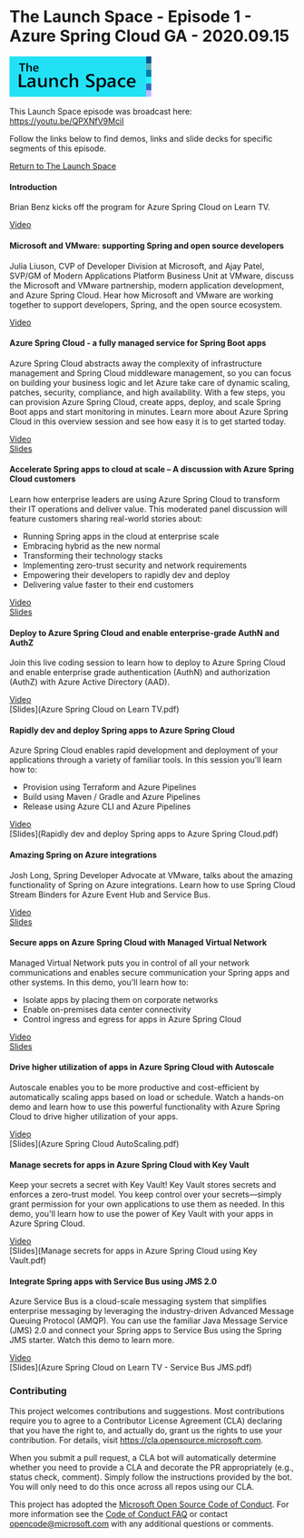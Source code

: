 
# The Launch Space - Episode 1 - Azure Spring Cloud GA - 2020.09.15

<img src="../media/LaunchSpace_Logo-Large_github.png" ant="launchspace logo" title="The Launch Space" width="250">

This Launch Space episode was broadcast here: https://youtu.be/QPXNfV9MciI

Follow the links below to find demos, links and slide decks for specific segments of this episode.

[Return to The Launch Space](../)
<br/>


#### Introduction
Brian Benz kicks off the program for Azure Spring Cloud on Learn TV.

[Video](https://youtu.be/QPXNfV9MciI)
<br/>



#### Microsoft and VMware: supporting Spring and open source developers
Julia Liuson, CVP of Developer Division at Microsoft, and Ajay Patel, SVP/GM of Modern Applications Platform Business Unit at VMware, discuss the Microsoft and VMware partnership, modern application development, and Azure Spring Cloud. Hear how Microsoft and VMware are working together to support developers, Spring, and the open source ecosystem.

[Video](https://youtu.be/QPXNfV9MciI)
<br/>


#### Azure Spring Cloud - a fully managed service for Spring Boot apps
Azure Spring Cloud abstracts away the complexity of infrastructure management and Spring Cloud middleware management, so you can focus on building your business logic and let Azure take care of dynamic scaling, patches, security, compliance, and high availability. With a few steps, you can provision Azure Spring Cloud, create apps, deploy, and scale Spring Boot apps and start monitoring in minutes. Learn more about Azure Spring Cloud in this overview session and see how easy it is to get started today.

[Video](https://youtu.be/QPXNfV9MciI)
<br/>
[Slides](intro-azure-spring-cloud-september-2020-learn-tv.pdf)
<br/>




#### Accelerate Spring apps to cloud at scale – A discussion with Azure Spring Cloud customers
Learn how enterprise leaders are using Azure Spring Cloud to transform their IT operations and deliver value. This moderated panel discussion will feature customers sharing real-world stories about:
- Running Spring apps in the cloud at enterprise scale
- Embracing hybrid as the new normal
- Transforming their technology stacks
- Implementing zero-trust security and network requirements
- Empowering their developers to rapidly dev and deploy
- Delivering value faster to their end customers

[Video](https://youtu.be/QPXNfV9MciI)
<br/>
[Slides](springone-2020-discussion-with-azure-spring-cloud-customers.pdf)
<br/>

#### Deploy to Azure Spring Cloud and enable enterprise-grade AuthN and AuthZ
Join this live coding session to learn how to deploy to Azure Spring Cloud and enable enterprise grade authentication (AuthN) and authorization (AuthZ) with Azure Active Directory (AAD).

[Video](https://youtu.be/QPXNfV9MciI)
<br/>
[Slides](Azure Spring Cloud on Learn TV.pdf)
<br/>

#### Rapidly dev and deploy Spring apps to Azure Spring Cloud
Azure Spring Cloud enables rapid development and deployment of your applications through a variety of familiar tools. In this session you'll learn how to:
- Provision using Terraform and Azure Pipelines
- Build using Maven / Gradle and Azure Pipelines
- Release using Azure CLI and Azure Pipelines

[Video](https://youtu.be/QPXNfV9MciI)
<br/>
[Slides](Rapidly dev and deploy Spring apps to Azure Spring Cloud.pdf)
<br/>

#### Amazing Spring on Azure integrations
Josh Long, Spring Developer Advocate at VMware, talks about the amazing functionality of Spring on Azure integrations. Learn how to use Spring Cloud Stream Binders for Azure Event Hub and Service Bus.

[Video](https://youtu.be/QPXNfV9MciI)
<br/>
[Slides](bootiful-azure-josh-long.pdf)
<br/>

#### Secure apps on Azure Spring Cloud with Managed Virtual Network
Managed Virtual Network puts you in control of all your network communications and enables secure communication your Spring apps and other systems. In this demo, you'll learn how to:
- Isolate apps by placing them on corporate networks
- Enable on-premises data center connectivity
- Control ingress and egress for apps in Azure Spring Cloud

[Video](https://youtu.be/QPXNfV9MciI)
<br/>
[Slides](securing-apps-on-azure-spring-cloud-using-managed-virtual-networks.pdf)
<br/>

#### Drive higher utilization of apps in Azure Spring Cloud with Autoscale
Autoscale enables you to be more productive and cost-efficient by automatically scaling apps based on load or schedule. Watch a hands-on demo and learn how to use this powerful functionality with Azure Spring Cloud to drive higher utilization of your apps.

[Video](https://youtu.be/QPXNfV9MciI)
<br/>
[Slides](Azure Spring Cloud AutoScaling.pdf)
<br/>

#### Manage secrets for apps in Azure Spring Cloud with Key Vault
Keep your secrets a secret with Key Vault! Key Vault stores secrets and enforces a zero-trust model. You keep control over your secrets—simply grant permission for your own applications to use them as needed. In this demo, you'll learn how to use the power of Key Vault with your apps in Azure Spring Cloud.

[Video](https://youtu.be/QPXNfV9MciI)
<br/>
[Slides](Manage secrets for apps in Azure Spring Cloud using Key Vault.pdf)
<br/>

#### Integrate Spring apps with Service Bus using JMS 2.0
Azure Service Bus is a cloud-scale messaging system that simplifies enterprise messaging by leveraging the industry-driven Advanced Message Queuing Protocol (AMQP). You can use the familiar Java Message Service (JMS) 2.0 and connect your Spring apps to Service Bus using the Spring JMS starter. Watch this demo to learn more.

[Video](https://youtu.be/QPXNfV9MciI)
<br/>
[Slides](Azure Spring Cloud on Learn TV - Service Bus JMS.pdf)
<br/>

### Contributing

This project welcomes contributions and suggestions.  Most contributions require you to agree to a
Contributor License Agreement (CLA) declaring that you have the right to, and actually do, grant us
the rights to use your contribution. For details, visit https://cla.opensource.microsoft.com.

When you submit a pull request, a CLA bot will automatically determine whether you need to provide
a CLA and decorate the PR appropriately (e.g., status check, comment). Simply follow the instructions
provided by the bot. You will only need to do this once across all repos using our CLA.

This project has adopted the [Microsoft Open Source Code of Conduct](https://opensource.microsoft.com/codeofconduct/).
For more information see the [Code of Conduct FAQ](https://opensource.microsoft.com/codeofconduct/faq/) or
contact [opencode@microsoft.com](mailto:opencode@microsoft.com) with any additional questions or comments.
